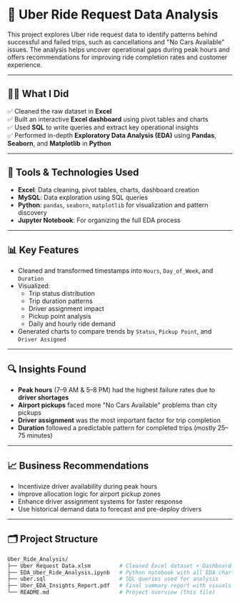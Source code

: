 # 🚕 Uber Ride Request Data Analysis

This project explores Uber ride request data to identify patterns behind successful and failed trips, such as cancellations and "No Cars Available" issues. The analysis helps uncover operational gaps during peak hours and offers recommendations for improving ride completion rates and customer experience.

---

## 🧑‍💻 What I Did

✅ Cleaned the raw dataset in **Excel**  
✅ Built an interactive **Excel dashboard** using pivot tables and charts  
✅ Used **SQL** to write queries and extract key operational insights  
✅ Performed in-depth **Exploratory Data Analysis (EDA)** using **Pandas**, **Seaborn**, and **Matplotlib** in **Python**

---

## 🧰 Tools & Technologies Used

- **Excel**: Data cleaning, pivot tables, charts, dashboard creation
- **MySQL**: Data exploration using SQL queries
- **Python**: `pandas`, `seaborn`, `matplotlib` for visualization and pattern discovery
- **Jupyter Notebook**: For organizing the full EDA process

---

## 📊 Key Features

- Cleaned and transformed timestamps into `Hours`, `Day_of_Week`, and `Duration`
- Visualized:
  - Trip status distribution
  - Trip duration patterns
  - Driver assignment impact
  - Pickup point analysis
  - Daily and hourly ride demand
- Generated charts to compare trends by `Status`, `Pickup Point`, and `Driver Assigned`

---

## 🔍 Insights Found

- **Peak hours** (7–9 AM & 5–8 PM) had the highest failure rates due to **driver shortages**
- **Airport pickups** faced more "No Cars Available" problems than city pickups
- **Driver assignment** was the most important factor for trip completion
- **Duration** followed a predictable pattern for completed trips (mostly 25–75 minutes)

---

## 📈 Business Recommendations

- Incentivize driver availability during peak hours
- Improve allocation logic for airport pickup zones
- Enhance driver assignment systems for faster response
- Use historical demand data to forecast and pre-deploy drivers

---

## 🗂️ Project Structure

```bash
Uber_Ride_Analysis/
├── Uber Request Data.xlsm         # Cleaned Excel dataset + Dashboard
├── EDA_Uber_Ride_Analysis.ipynb   # Python notebook with all EDA charts & insights
├── uber.sql                       # SQL queries used for analysis
├── Uber_EDA_Insights_Report.pdf   # Final summary report with visuals & recommendations
└── README.md                      # Project overview (this file)
